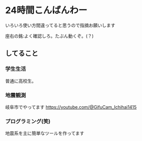 # 24時間こんばんわー
いろいろ使い方間違ってると思うので指摘お願いします

座右の銘:よく確認しろ。たぶん動くぞ。(？)
## してること
### 学生生活
普通に高校生。

### 地震観測
岐阜市でやってます
https://youtube.com/@GifuCam_Ichihai1415

### プログラミング(笑)
地震系を主に簡単なツールを作ってます

